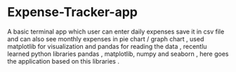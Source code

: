 # Expense-Tracker-app
A basic terminal app which user can enter daily expenses save it in csv file and can also see monthly expenses in pie chart / graph chart , used matplotlib for visualization and  pandas for reading the data , recentlu learned python libraries pandas , matplotlib, numpy and seaborn , here goes the application based on this libraries .
